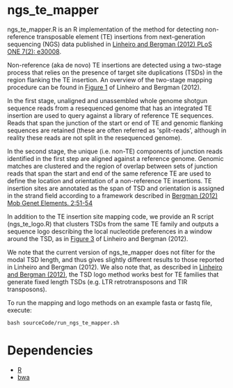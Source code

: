 ngs_te_mapper
=============

ngs_te_mapper.R is an R implementation of the method for detecting non-reference transposable element (TE) insertions from next-generation sequencing (NGS) data published in [Linheiro and Bergman (2012) PLoS ONE 7(2): e30008](http://www.plosone.org/article/info%3Adoi%2F10.1371%2Fjournal.pone.0030008).

Non-reference (aka de novo) TE insertions are detected using a two-stage process that relies on the presence of target site duplications (TSDs) in the region flanking the TE insertion. An overview of the two-stage mapping procedure can be found in [Figure 1](http://www.plosone.org/article/fetchObject.action?uri=info:doi/10.1371/journal.pone.0030008.g001&representation=PNG_M) of Linheiro and Bergman (2012). 

In the first stage, unaligned and unassembled whole genome shotgun sequence reads from a resequenced genome that has an integrated TE insertion are used to query against a library of reference TE sequences. Reads that span the junction of the start or end of TE and genomic flanking sequences are retained (these are often referred as 'split-reads', although in reality these reads are not split in the resequenced genome). 

In the second stage, the unique (i.e. non-TE) components of junction reads identified in the first step are aligned against a reference genome. Genomic matches are clustered and the region of overlap between sets of junction reads that span the start and end of the same reference TE are used to define the location and orientation of a non-reference TE insertions. TE insertion sites are annotated as the span of TSD and orientation is assigned in the strand field  according to a framework described in [Bergman (2012) Mob Genet Elements. 2:51-54](http://www.landesbioscience.com/journals/mge/article/19479/)

In addition to the TE insertion site mapping code, we provide an R script (ngs_te_logo.R) that clusters TSDs from the same TE family and outputs a sequence logo describing the local nucleotide preferences in a window around the TSD, as in [Figure 3](http://www.plosone.org/article/fetchObject.action?uri=info:doi/10.1371/journal.pone.0030008.g003&representation=PNG_M) of Linheiro and Bergman (2012). 

We note that the current version of ngs_te_mapper does not filter for the modal TSD length, and thus gives slightly different results to those reported in Linheiro and Bergman (2012). We also note that, as described in [Linheiro and Bergman (2012)](http://www.plosone.org/article/info%3Adoi%2F10.1371%2Fjournal.pone.0030008), the TSD logo method works best for TE families that generate fixed length TSDs (e.g. LTR retrotransposons and TIR transposons).

To run the mapping and logo methods on an example fasta or fastq file, execute:
	
	bash sourceCode/run_ngs_te_mapper.sh
	
Dependencies
============

  * [R](http://cran.r-project.org/)
  * [bwa](http://bio-bwa.sourceforge.net/)

